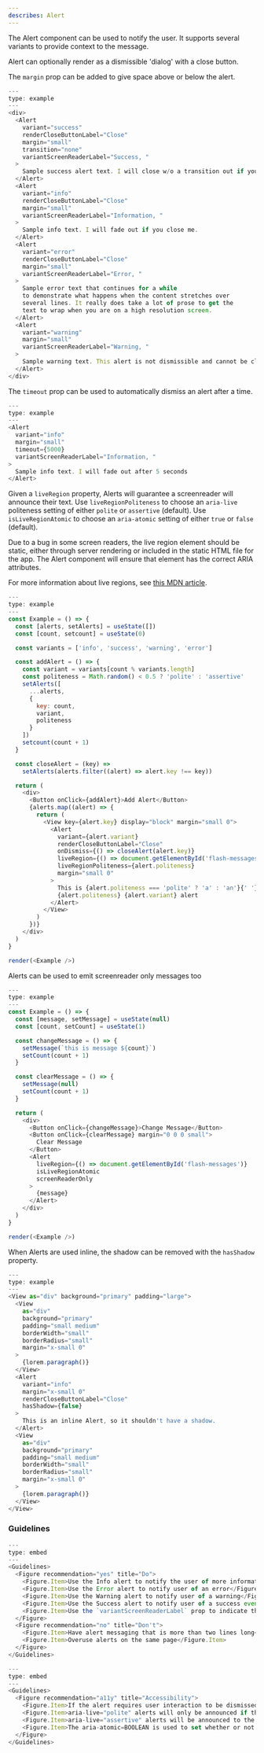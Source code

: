 ```yaml
---
describes: Alert
---
```


The Alert component can be used to notify the user. It supports several
variants to provide context to the message.

Alert can optionally render as a dismissible 'dialog' with a close button.

The `margin` prop can be added to give
space above or below the alert.

```js
---
type: example
---
<div>
  <Alert
    variant="success"
    renderCloseButtonLabel="Close"
    margin="small"
    transition="none"
    variantScreenReaderLabel="Success, "
  >
    Sample success alert text. I will close w/o a transition out if you close me
  </Alert>
  <Alert
    variant="info"
    renderCloseButtonLabel="Close"
    margin="small"
    variantScreenReaderLabel="Information, "
  >
    Sample info text. I will fade out if you close me.
  </Alert>
  <Alert
    variant="error"
    renderCloseButtonLabel="Close"
    margin="small"
    variantScreenReaderLabel="Error, "
  >
    Sample error text that continues for a while
    to demonstrate what happens when the content stretches over
    several lines. It really does take a lot of prose to get the
    text to wrap when you are on a high resolution screen.
  </Alert>
  <Alert
    variant="warning"
    margin="small"
    variantScreenReaderLabel="Warning, "
  >
    Sample warning text. This alert is not dismissible and cannot be closed.
  </Alert>
</div>
```

The `timeout` prop can be used to automatically dismiss an alert after a time.

```js
---
type: example
---
<Alert
  variant="info"
  margin="small"
  timeout={5000}
  variantScreenReaderLabel="Information, "
>
  Sample info text. I will fade out after 5 seconds
</Alert>
```

Given a `liveRegion` property, Alerts will guarantee a screenreader will announce their text.
Use `liveRegionPoliteness` to choose an `aria-live` politeness setting of either `polite`
or `assertive` (default). Use `isLiveRegionAtomic` to choose an `aria-atomic` setting
of either `true` or `false` (default).

Due to a bug in some screen readers, the live region element should be static, either through
server rendering or included in the static HTML file for the app. The Alert component will
ensure that element has the correct ARIA attributes.

For more information about live regions, see
[this MDN article](https://developer.mozilla.org/en-US/docs/Web/Accessibility/ARIA/ARIA_Live_Regions).

```js
---
type: example
---
const Example = () => {
  const [alerts, setAlerts] = useState([])
  const [count, setcount] = useState(0)

  const variants = ['info', 'success', 'warning', 'error']

  const addAlert = () => {
    const variant = variants[count % variants.length]
    const politeness = Math.random() < 0.5 ? 'polite' : 'assertive'
    setAlerts([
      ...alerts,
      {
        key: count,
        variant,
        politeness
      }
    ])
    setcount(count + 1)
  }

  const closeAlert = (key) =>
    setAlerts(alerts.filter((alert) => alert.key !== key))

  return (
    <div>
      <Button onClick={addAlert}>Add Alert</Button>
      {alerts.map((alert) => {
        return (
          <View key={alert.key} display="block" margin="small 0">
            <Alert
              variant={alert.variant}
              renderCloseButtonLabel="Close"
              onDismiss={() => closeAlert(alert.key)}
              liveRegion={() => document.getElementById('flash-messages')}
              liveRegionPoliteness={alert.politeness}
              margin="small 0"
            >
              This is {alert.politeness === 'polite' ? 'a' : 'an'}{' '}
              {alert.politeness} {alert.variant} alert
            </Alert>
          </View>
        )
      })}
    </div>
  )
}

render(<Example />)
```

Alerts can be used to emit screenreader only messages too

```js
---
type: example
---
const Example = () => {
  const [message, setMessage] = useState(null)
  const [count, setCount] = useState(1)

  const changeMessage = () => {
    setMessage(`this is message ${count}`)
    setCount(count + 1)
  }

  const clearMessage = () => {
    setMessage(null)
    setCount(count + 1)
  }

  return (
    <div>
      <Button onClick={changeMessage}>Change Message</Button>
      <Button onClick={clearMessage} margin="0 0 0 small">
        Clear Message
      </Button>
      <Alert
        liveRegion={() => document.getElementById('flash-messages')}
        isLiveRegionAtomic
        screenReaderOnly
      >
        {message}
      </Alert>
    </div>
  )
}

render(<Example />)
```

When Alerts are used inline, the shadow can be removed with the `hasShadow` property.

```js
---
type: example
---
<View as="div" background="primary" padding="large">
  <View
    as="div"
    background="primary"
    padding="small medium"
    borderWidth="small"
    borderRadius="small"
    margin="x-small 0"
  >
    {lorem.paragraph()}
  </View>
  <Alert
    variant="info"
    margin="x-small 0"
    renderCloseButtonLabel="Close"
    hasShadow={false}
  >
    This is an inline Alert, so it shouldn't have a shadow.
  </Alert>
  <View
    as="div"
    background="primary"
    padding="small medium"
    borderWidth="small"
    borderRadius="small"
    margin="x-small 0"
  >
    {lorem.paragraph()}
  </View>
</View>
```

### Guidelines

```js
---
type: embed
---
<Guidelines>
  <Figure recommendation="yes" title="Do">
    <Figure.Item>Use the Info alert to notify the user of more information</Figure.Item>
    <Figure.Item>Use the Error alert to notify user of an error</Figure.Item>
    <Figure.Item>Use the Warning alert to notify user of a warning</Figure.Item>
    <Figure.Item>Use the Success alert to notify user of a success event or action</Figure.Item>
    <Figure.Item>Use the `variantScreenReaderLabel` prop to indicate the alert variant to screen reader users</Figure.Item>
  </Figure>
  <Figure recommendation="no" title="Don't">
    <Figure.Item>Have alert messaging that is more than two lines long</Figure.Item>
    <Figure.Item>Overuse alerts on the same page</Figure.Item>
  </Figure>
</Guidelines>
```

```js
---
type: embed
---
<Guidelines>
  <Figure recommendation="a11y" title="Accessibility">
    <Figure.Item>If the alert requires user interaction to be dismissed, the alert should behave as a modal dialog. Focus should be set to the alert when it appears, remain in the alert until it is dismissed, and return to a logical place on the page when the alert is dismissed</Figure.Item>
    <Figure.Item>aria-live="polite" alerts will only be announced if the user is not currently doing anything. Polite should be used in most situations involving live regions that present new info to users</Figure.Item>
    <Figure.Item>aria-live="assertive" alerts will be announced to the user as soon as possible, but not necessarily immediately. Assertive should be used if there is information that a user must know about right away, for example, a warning message in a form that does validation on the fly</Figure.Item>
    <Figure.Item>The aria-atomic=BOOLEAN is used to set whether or not the screen reader should always present the live region as a whole, even if only part of the region changes. The possible settings are: false or true. The default setting is false.</Figure.Item>
  </Figure>
</Guidelines>
```
